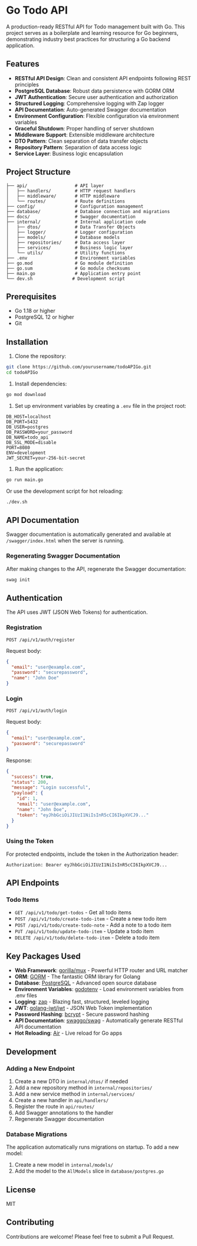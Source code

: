 # Go Todo API

A production-ready RESTful API for Todo management built with Go. This project serves as a boilerplate and learning resource for Go beginners, demonstrating industry best practices for structuring a Go backend application.

## Features

- **RESTful API Design**: Clean and consistent API endpoints following REST principles
- **PostgreSQL Database**: Robust data persistence with GORM ORM
- **JWT Authentication**: Secure user authentication and authorization
- **Structured Logging**: Comprehensive logging with Zap logger
- **API Documentation**: Auto-generated Swagger documentation
- **Environment Configuration**: Flexible configuration via environment variables
- **Graceful Shutdown**: Proper handling of server shutdown
- **Middleware Support**: Extensible middleware architecture
- **DTO Pattern**: Clean separation of data transfer objects
- **Repository Pattern**: Separation of data access logic
- **Service Layer**: Business logic encapsulation

## Project Structure

```text
├── api/                  # API layer
│   ├── handlers/         # HTTP request handlers
│   ├── middleware/       # HTTP middleware
│   └── routes/           # Route definitions
├── config/               # Configuration management
├── database/             # Database connection and migrations
├── docs/                 # Swagger documentation
├── internal/             # Internal application code
│   ├── dtos/             # Data Transfer Objects
│   ├── logger/           # Logger configuration
│   ├── models/           # Database models
│   ├── repositories/     # Data access layer
│   ├── services/         # Business logic layer
│   └── utils/            # Utility functions
├── .env                  # Environment variables
├── go.mod                # Go module definition
├── go.sum                # Go module checksums
├── main.go               # Application entry point
└── dev.sh               # Development script
```

## Prerequisites

- Go 1.18 or higher
- PostgreSQL 12 or higher
- Git

## Installation

1. Clone the repository:

```bash
git clone https://github.com/yourusername/todoAPIGo.git
cd todoAPIGo
```

1. Install dependencies:

```bash
go mod download
```

1. Set up environment variables by creating a `.env` file in the project root:

```env
DB_HOST=localhost
DB_PORT=5432
DB_USER=postgres
DB_PASSWORD=your_password
DB_NAME=todo_api
DB_SSL_MODE=disable
PORT=8080
ENV=development
JWT_SECRET=your-256-bit-secret
```

1. Run the application:

```bash
go run main.go
```

Or use the development script for hot reloading:

```bash
./dev.sh
```

## API Documentation

Swagger documentation is automatically generated and available at `/swagger/index.html` when the server is running.

### Regenerating Swagger Documentation

After making changes to the API, regenerate the Swagger documentation:

```bash
swag init
```

## Authentication

The API uses JWT (JSON Web Tokens) for authentication.

### Registration

```http
POST /api/v1/auth/register
```

Request body:

```json
{
  "email": "user@example.com",
  "password": "securepassword",
  "name": "John Doe"
}
```

### Login

```http
POST /api/v1/auth/login
```

Request body:

```json
{
  "email": "user@example.com",
  "password": "securepassword"
}
```

Response:

```json
{
  "success": true,
  "status": 200,
  "message": "Login successful",
  "payload": {
    "id": 1,
    "email": "user@example.com",
    "name": "John Doe",
    "token": "eyJhbGciOiJIUzI1NiIsInR5cCI6IkpXVCJ9..."
  }
}
```

### Using the Token

For protected endpoints, include the token in the Authorization header:

```http
Authorization: Bearer eyJhbGciOiJIUzI1NiIsInR5cCI6IkpXVCJ9...
```

## API Endpoints

### Todo Items

- `GET /api/v1/todo/get-todos` - Get all todo items
- `POST /api/v1/todo/create-todo-item` - Create a new todo item
- `POST /api/v1/todo/create-todo-note` - Add a note to a todo item
- `PUT /api/v1/todo/update-todo-item` - Update a todo item
- `DELETE /api/v1/todo/delete-todo-item` - Delete a todo item

## Key Packages Used

- **Web Framework**: [gorilla/mux](https://github.com/gorilla/mux) - Powerful HTTP router and URL matcher
- **ORM**: [GORM](https://gorm.io/) - The fantastic ORM library for Golang
- **Database**: [PostgreSQL](https://www.postgresql.org/) - Advanced open source database
- **Environment Variables**: [godotenv](https://github.com/joho/godotenv) - Load environment variables from .env files
- **Logging**: [zap](https://github.com/uber-go/zap) - Blazing fast, structured, leveled logging
- **JWT**: [golang-jwt/jwt](https://github.com/golang-jwt/jwt) - JSON Web Token implementation
- **Password Hashing**: [bcrypt](https://golang.org/x/crypto/bcrypt) - Secure password hashing
- **API Documentation**: [swaggo/swag](https://github.com/swaggo/swag) - Automatically generate RESTful API documentation
- **Hot Reloading**: [Air](https://github.com/cosmtrek/air) - Live reload for Go apps

## Development

### Adding a New Endpoint

1. Create a new DTO in `internal/dtos/` if needed
2. Add a new repository method in `internal/repositories/`
3. Add a new service method in `internal/services/`
4. Create a new handler in `api/handlers/`
5. Register the route in `api/routes/`
6. Add Swagger annotations to the handler
7. Regenerate Swagger documentation

### Database Migrations

The application automatically runs migrations on startup. To add a new model:

1. Create a new model in `internal/models/`
2. Add the model to the `AllModels` slice in `database/postgres.go`

## License

MIT

## Contributing

Contributions are welcome! Please feel free to submit a Pull Request.
